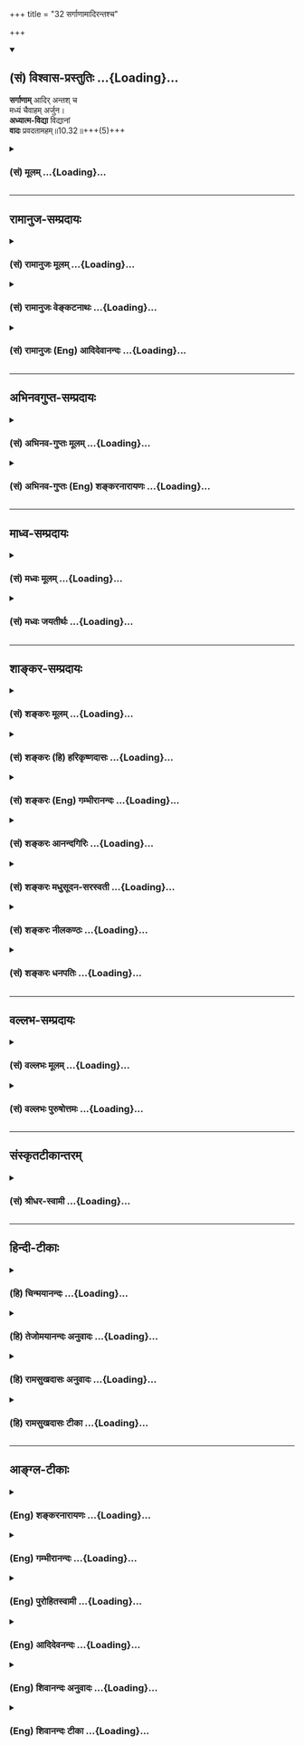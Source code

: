 +++
title = "32 सर्गाणामादिरन्तश्च"

+++
<div class="js_include" newlevelforh1="2" title="(सं) विश्वास-प्रस्तुतिः" unfilled url="/mahAbhAratam/shlokashaH/06-bhIShma-parva/03-bhagavad-gItA-parva/saMskRtam/vishvAsa-prastutiH/10_vibhUti-vistAra-yoga/32_sargANAmAdirantas.md">
<details open><summary><h2>(सं) विश्वास-प्रस्तुतिः ...{Loading}...</h2></summary>

**सर्गाणाम्** आदिर् अन्तश् च  
मध्यं चैवाहम् अर्जुन।  
**अध्यात्म-विद्या** विद्यानां  
**वादः** प्रवदतामहम्॥10.32॥+++(5)+++
</details>
</div>
<div class="js_include collapsed" newlevelforh1="3" title="(सं) मूलम्" unfilled url="/mahAbhAratam/shlokashaH/06-bhIShma-parva/03-bhagavad-gItA-parva/saMskRtam/mUlam/10_vibhUti-vistAra-yoga/32_sargANAmAdirantas.md">
<details><summary><h3>(सं) मूलम् ...{Loading}...</h3></summary>

सर्गाणामादिरन्तश्च मध्यं चैवाहमर्जुन।  
अध्यात्मविद्या विद्यानां वादः प्रवदतामहम्।।10.32।।
</details>
</div>


_________________
## रामानुज-सम्प्रदायः
<div class="js_include collapsed" newlevelforh1="3" title="(सं) रामानुजः मूलम्" unfilled url="/mahAbhAratam/shlokashaH/06-bhIShma-parva/03-bhagavad-gItA-parva/saMskRtam/rAmAnujaH/mUlam/10_vibhUti-vistAra-yoga/32_sargANAmAdirantas.md">
<details><summary><h3>(सं) रामानुजः मूलम् ...{Loading}...</h3></summary>

।।10.32।। सृज्यन्ते इति सर्गाः; तेषाम् **आदिः** कारणम् सर्वदा
सृज्यमानानां सर्वेषां प्राणिनां तत्र तत्र स्रष्टारः अहम् **एव**
इत्यर्थः। तथा **अन्तः** सर्वदा संह्रियमाणानां तत्र तत्र संहर्तारः अपि
अहम् एव। तथा **च मध्यं** पालनं सर्वदा पाल्यमानानां पालयितारश्च **अहम्
एव** इत्यर्थः। श्रेयःसाधनभूतानां **विद्यानां** मध्ये
परमनिःश्रेयससाधनभूता **अध्यात्मविद्या** अहम् अस्मि। जल्पवितण्डादि
कुर्वतां तत्त्वनिर्णयाय प्रवृत्तो **वादः** यः सः **अहम्।**

</details>
</div>
<div class="js_include collapsed" newlevelforh1="3" title="(सं) रामानुजः वेङ्कटनाथः" unfilled url="/mahAbhAratam/shlokashaH/06-bhIShma-parva/03-bhagavad-gItA-parva/saMskRtam/rAmAnujaH/venkaTanAthaH/10_vibhUti-vistAra-yoga/32_sargANAmAdirantas.md">
<details><summary><h3>(सं) रामानुजः वेङ्कटनाथः ...{Loading}...</h3></summary>

  
  
।।10.32।। सर्गशब्देन सृष्टिमात्रविवक्षायांआदिरन्तश्च
इत्यादिनाऽन्वयायोगात्कर्मार्थोऽत्र सर्गशब्द इत्याह -- सृज्यन्त इति सर्गा
इति। आदिमध्यान्तशब्दानामत्रावयवविशेषाद्यर्थता न युक्ता;
अनतिशयितार्थत्वात्। नापि कालविशेषार्थता; कालस्य वक्ष्यमाणत्वेनात्र
पृथग्व्यपदेशप्रयोजनाभावात्। न चोत्पत्त्यादिक्रियामात्रार्थता;उद्भवश्च
भविष्यताम्। \[10।34\] इति वक्ष्यमाणेन पौनरुक्त्यप्रसङ्गात्। न
चेश्वरस्यैव कारणत्वादिकमिहोच्यतेअहमादिश्च मध्यं च \[10।20\] इत्युपक्रमेण
कृतकरत्वात्। न चेदं सामान्यतस्तन्निगमनम्; उपर्युपरि वचनात्।
तस्माल्लोकसिद्धोत्पत्त्यादिहेतुपरत्वमेवोचितं लक्षणया।
तत्राप्युपादानकारणस्यबीजं मां सर्वभूतानाम् \[7।10\] इति वक्ष्यमाणत्वात्
() निमित्तकारणमात्रमिह विवक्षितम्। सर्गाणाम् इत्यविशेषवचनेन
सर्वदेशकालवर्तिसृज्यप्रतियोगिकसर्वनिमित्तकारणवर्गस्य
स्वाधीनत्वमभिप्रेतम्। तदेतदखिलमभिसंहितंसर्वदेत्यादिवाक्यत्रयेण।
अध्यात्मविद्या जीवपरमात्मयाथात्म्यविद्या; सा विषयतः फलतश्च
विद्यान्तरेभ्य उत्कृष्टा। प्रवदताम् इति नान्योन्यविवादमात्रं विवक्षितम्;
तत्र वादाख्यविशेषस्यास्मरणात्अध्यात्मविद्या विद्यानाम् इति
विद्याप्रसङ्गात्तदर्थकथाविषयत्वोपपत्तेः। न चसत्त्वं सत्त्ववताम्
\[10।36\] इतिवद्वादाख्यकथाविशेषवत्त्वमभिप्रेतम्
अन्यापेक्षयाऽतिशयसूचनसम्भवे तत्परित्यागायोगात्। अतःप्रवदताम् इति
कथात्रयसाधारणरूपमिह विवक्षितम् तदाहजल्पवितण्डादि
कुर्वतामिति। तत्त्वनिर्णयाय प्रवृत्त इत्यनेन
स्वल्पफलविजिगीषुकथातोऽतिशयितापवर्गपर्यवसितफलत्वेन
वादस्योत्कर्षप्रदर्शनम्।  
  

</details>
</div>
<div class="js_include collapsed" newlevelforh1="3" title="(सं) रामानुजः (Eng) आदिदेवानन्दः" unfilled url="/mahAbhAratam/shlokashaH/06-bhIShma-parva/03-bhagavad-gItA-parva/saMskRtam/rAmAnujaH/english/AdidevAnandaH/10_vibhUti-vistAra-yoga/32_sargANAmAdirantas.md">
<details><summary><h3>(सं) रामानुजः (Eng) आदिदेवानन्दः ...{Loading}...</h3></summary>

10.32 Those that undergo creation are 'creatures'. Their beginning is the cause. The meaning is that, of the creatures which are being created at all times, I am Myself the creator. Similarly, I am the end, namely the destroyer of everyone of those who are being destroyed at all times.
Similarly I am the middle, namely, the sustentation. The meaning is, I am the sustainer of those who are being sustained at all times. Of those who indulge in Jalpa (argument) and Vitanda (perverse criticism) etc., I am the fair reasoning which determines the truth.

</details>
</div>


_________________
## अभिनवगुप्त-सम्प्रदायः
<div class="js_include collapsed" newlevelforh1="3" title="(सं) अभिनव-गुप्तः मूलम्" unfilled url="/mahAbhAratam/shlokashaH/06-bhIShma-parva/03-bhagavad-gItA-parva/saMskRtam/abhinava-guptaH/mUlam/10_vibhUti-vistAra-yoga/32_sargANAmAdirantas.md">
<details><summary><h3>(सं) अभिनव-गुप्तः मूलम् ...{Loading}...</h3></summary>

।।10.19 -- 10.42।। हन्त ते कथयिष्यामीत्यादि जगत्स्थित इत्यन्तम्। अहमात्मा
(श्लो. 20) इत्यनेन व्यवच्छेदं वारयति। अन्यथा स्थावराणां हिमालय
इत्यादिवाक्येषु हिमालय एव भगवान् नान्य इति व्यवच्छेदेन;
निर्विभागत्वाभावात् ब्रह्मदर्शनं खण्डितम् अभविष्यत्। यतो यस्याखण्डाकारा
व्याप्तिस्तथा चेतसि,न उपारोहति; तां च \[यो\] जिज्ञासति
तस्यायमुपदेशग्रन्थः। तथाहि उपसंहारे ( उपसंहारेण)
भेदाभेदवादं,यद्यद्विभूतिमत्सत्त्वम् (श्लो -- 41) इत्यनेनाभिधाय;
पश्चादभेदमेवोपसंहरति अथवा बहुनैतेन -- विष्टभ्याहमिदं -- एकांशेन जगत्
स्थितः (श्लो -- 42) इति। उक्तं हि -- पादोऽस्य विश्वा भूतानि
त्रिपादस्यामृतं दिवि।। इति -- RV; X; 90; 3प्रजानां सृष्टिहेतुः सर्वमिदं
भगवत्तत्त्वमेव तैस्तेर्विचित्रै रूपैर्भाव्यमानं +++(S
तत्त्वमेतैस्तैर्विचित्रैः रूपैः ; N -- विचित्ररूपै -- )+++ सकलस्य +++(S;N
सकलमस्य)+++ विषयतां यातीति।

</details>
</div>
<div class="js_include collapsed" newlevelforh1="3" title="(सं) अभिनव-गुप्तः (Eng) शङ्करनारायणः" unfilled url="/mahAbhAratam/shlokashaH/06-bhIShma-parva/03-bhagavad-gItA-parva/saMskRtam/abhinava-guptaH/english/shankaranArAyaNaH/10_vibhUti-vistAra-yoga/32_sargANAmAdirantas.md">
<details><summary><h3>(सं) अभिनव-गुप्तः (Eng) शङ्करनारायणः ...{Loading}...</h3></summary>

10.32 See Comment under 10.42

</details>
</div>


_________________
## माध्व-सम्प्रदायः
<div class="js_include collapsed" newlevelforh1="3" title="(सं) मध्वः मूलम्" unfilled url="/mahAbhAratam/shlokashaH/06-bhIShma-parva/03-bhagavad-gItA-parva/saMskRtam/madhvaH/mUlam/10_vibhUti-vistAra-yoga/32_sargANAmAdirantas.md">
<details><summary><h3>(सं) मध्वः मूलम् ...{Loading}...</h3></summary>

।।10.32।। Sri Madhvacharya did not comment on this sloka.,

</details>
</div>
<div class="js_include collapsed" newlevelforh1="3" title="(सं) मध्वः जयतीर्थः" unfilled url="/mahAbhAratam/shlokashaH/06-bhIShma-parva/03-bhagavad-gItA-parva/saMskRtam/madhvaH/jayatIrthaH/10_vibhUti-vistAra-yoga/32_sargANAmAdirantas.md">
<details><summary><h3>(सं) मध्वः जयतीर्थः ...{Loading}...</h3></summary>

।।10.32।। Sri Jayatirtha did not comment on this sloka.  
  

</details>
</div>


_________________
## शाङ्कर-सम्प्रदायः
<div class="js_include collapsed" newlevelforh1="3" title="(सं) शङ्करः मूलम्" unfilled url="/mahAbhAratam/shlokashaH/06-bhIShma-parva/03-bhagavad-gItA-parva/saMskRtam/shankaraH/mUlam/10_vibhUti-vistAra-yoga/32_sargANAmAdirantas.md">
<details><summary><h3>(सं) शङ्करः मूलम् ...{Loading}...</h3></summary>

।।10.32।। --,सर्गाणां सृष्टीनाम् **आदिः अन्तश्च मध्यं चैव अहम्**
उत्पत्तिस्थितिलयाः अहम् **अर्जुन।** भूतानां जीवाधिष्ठितानामेव आदिः
अन्तश्च इत्याद्युक्तम् उपक्रमे; इह तु सर्वस्यैव सर्गमात्रस्य इति विशेषः।
**अध्यात्मविद्या विद्यानां** मोक्षार्थत्वात् प्रधानमस्मि। **वादः**
अर्थनिर्णयहेतुत्वात् **प्रवदतां** प्रधानम्; अतः सः **अहम्** अस्मि।
प्रवक्तृद्वारेण वदनभेदानामेव वादजल्पवितण्डानाम् इह ग्रहणं प्रवदताम्
इति।।

</details>
</div>
<div class="js_include collapsed" newlevelforh1="3" title="(सं) शङ्करः (हि) हरिकृष्णदासः" unfilled url="/mahAbhAratam/shlokashaH/06-bhIShma-parva/03-bhagavad-gItA-parva/saMskRtam/shankaraH/hindI/harikRShNadAsaH/10_vibhUti-vistAra-yoga/32_sargANAmAdirantas.md">
<details><summary><h3>(सं) शङ्करः (हि) हरिकृष्णदासः ...{Loading}...</h3></summary>

।।10.32।। हे अर्जुन सृष्टियोंका आदि; अन्त और मध्य अर्थात् उत्पत्ति;
स्थिति और प्रलय मैं हूँ। आरम्भमें तो भगवान्ने अपनेको केवल चेतनाधिष्ठित
प्राणियोंका ही आदि; मध्य और अन्त बतलाया है; परन्तु यहाँ समस्त
जगत्मात्रका आदि; मध्य और अन्त बतलाते हैं; यह विशेषता है। समस्त
विद्याओंमें जो कि मोक्ष देनेवाली होनेके कारण प्रधान है; वह
अध्यात्मविद्या मैं हूँ। शंकासमाधान करनेके समय बोले जानेवाले वाक्योंमें
जो अर्थनिर्णयका हेतु होनेसे प्रधान है वह वाद नामक वाक्य मैं हूँ। यहाँ
प्रवदताम् इस पदसे वक्ताद्वारा बोले जानेवाले वाद; जल्प और वितण्डा -- इन
तीन प्रकारके वचनभेदोंका ही ग्रहण है ( बोलनेवालोंका नहीं )।

</details>
</div>
<div class="js_include collapsed" newlevelforh1="3" title="(सं) शङ्करः (Eng) गम्भीरानन्दः" unfilled url="/mahAbhAratam/shlokashaH/06-bhIShma-parva/03-bhagavad-gItA-parva/saMskRtam/shankaraH/english/gambhIrAnandaH/10_vibhUti-vistAra-yoga/32_sargANAmAdirantas.md">
<details><summary><h3>(सं) शङ्करः (Eng) गम्भीरानन्दः ...{Loading}...</h3></summary>

10.32 O Arjuna sarganam, of creations; I am the adih, beginning; ca, and
; he antah, end; ca eva, as also; the madhyam, middle-I am the origin,
continuance and dissolution. At the commencement (verse 20) origin, end,
etc. only of things possessed of souls were spoken of, but here the
mention is of all creations in general. This is the difference.
Vidyanam, among knowledges; I am the adhyatma-vidya, knowledge of the
Self, it being the foremost because of its leading to liberation.
Pravadatam, of those who date; aham, I; am vadah, Vada, which is
preeminent since it is a means to determining true purport. Hence I am
that . By the word pravadatam are here meant the different kinds of date
held by dators, viz Vada, Jalpa, and Vitanda. \[Vada: discussion with
open-mindedness, with a veiw to determining true purport; jalpa:
pointless date; Vitanda: wrangling discussion. \[Jalpa is that mode of
date by which both parties establish their own viewpoint through direct
and indirect proofs, and refute the view of the opponent through
circumvention (Chala) and false generalization (Jati) and by pointing
out unfitness (of the opponent) tobe argued with (Nigraha-sthana). But
where one party establishes his viewpoint, and the other refutes it
through circumvention, false generalization and showing the unfitness of
the opponent to be argued with, without establishing his own views, that
is termed Vitanda. Jalpa and Vitanda result only in a trial of streangth
between the opponents, who are both desirous of victory, But the result
of Vada is the ascertainment of truth between the teacher and the
disciple or between others, both unbiased.-Gloss of Sridhara Swami on
this verse.\]-Tr.\]

</details>
</div>
<div class="js_include collapsed" newlevelforh1="3" title="(सं) शङ्करः आनन्दगिरिः" unfilled url="/mahAbhAratam/shlokashaH/06-bhIShma-parva/03-bhagavad-gItA-parva/saMskRtam/shankaraH/AnandagiriH/10_vibhUti-vistAra-yoga/32_sargANAmAdirantas.md">
<details><summary><h3>(सं) शङ्करः आनन्दगिरिः ...{Loading}...</h3></summary>

।।10.32।। अहमादिश्चेत्यादावुक्तमेव पुनरिहोच्यते। तथाच न
पुनरुक्तिरित्याशङ्क्याह -- **भूतानामिति।** सर्गशब्देन सृज्यन्त इति
सर्वाणि कार्याणि गृह्यन्ते -- **अध्यात्मविद्येति।**
आत्मन्यन्तःकरणपरिणतिरविद्यानिवर्तिका गृहीता। प्रवदतां संबन्धी वादो
वीतरागकथा तत्त्वनिर्णयावसाना। यदा प्रवदतामिति लक्षणया कथाभेदोपादानं तदा
निर्धारणे षष्ठीत्याह -- **प्रवक्त्रिति।**

</details>
</div>
<div class="js_include collapsed" newlevelforh1="3" title="(सं) शङ्करः मधुसूदन-सरस्वती" unfilled url="/mahAbhAratam/shlokashaH/06-bhIShma-parva/03-bhagavad-gItA-parva/saMskRtam/shankaraH/madhusUdana-sarasvatI/10_vibhUti-vistAra-yoga/32_sargANAmAdirantas.md">
<details><summary><h3>(सं) शङ्करः मधुसूदन-सरस्वती ...{Loading}...</h3></summary>

।।10.32।। सर्गाणामचेतनसृष्टीनामादिरन्तश्च मध्यं चोत्पत्तिस्थितिलया अहमेव।
हे अर्जुन; भूतानां जीवाविष्टानां चेतनत्वेन प्रसिद्धानामेवादिरन्तश्च
मध्यं चेत्युक्तमुपक्रमे। इह त्वचेतनसर्गाणामिति न पौनरुक्त्यम्। विद्यानां
मध्येऽध्यात्मविद्या मोक्षहेतुरात्मतत्त्वविद्याहम्। प्रवदतां
प्रवदत्संबन्धिनां कथाभेदानां वादजल्पवितण्डात्मकानां मध्ये वादोऽहम्।
भूतानामस्मि चेतनेत्यत्र यथा भूतशब्देन तत्संबन्धिनः परिणामा लक्षितास्तथेह
प्रवदच्छब्देन तत्संबन्धिनः कथाभेदा लक्ष्यन्ते। अतो निर्धारणोपपत्तिः।
यथाश्रुतेतूभयत्रापि संबन्धे षष्ठी। तत्र तत्त्वबुभुत्स्वोर्वीतरागयोः
सब्रह्मचारिणोर्गुरुशिष्ययोर्वा प्रमाणेन तर्केण च साधनदूषणात्मा
सपक्षप्रतिपक्षपरिग्रहस्तत्त्वनिर्णयपर्यन्तो वादः।
तदुक्तंप्रमाणतर्कसाधनोपालम्भः सिद्धान्ताविरुद्धः पञ्चावयवोपपन्नः
पक्षप्रतिपक्षपरिग्रहो वादः इति। वादफलस्य तत्त्वनिर्णयस्य
दुर्दुरूढवादिनिराकरणेन संरक्षणार्थं विजिगीषुकथे जल्पवितण्डे
जयपराजयमात्रपर्यन्ते। तदुक्तंतत्त्वाध्यवसायसंरक्षणार्थं जल्पवितण्डे
बीजप्ररोहसंरक्षणार्थं कण्टकशाखाप्रावरणवत् इति छलजातिनिग्रहस्थानैः
परपक्षो दूष्यत इति जल्पे वितण्डायां च समानम्। तत्र वितण्डायामेकेन
स्वपक्षः स्थाप्यत एव। अन्येन च स दूष्यत एव। जल्पेतूभाभ्यामपि स्वपक्षः
स्थाप्यत उभाभ्यामपि परपक्षो दूष्यत इति विशेषः।
तदुक्तंयथोक्तोपपन्नछलजातिनिग्रहस्थानसाधनोपालम्भो जल्पः;स
प्रतिपक्षस्थापनाहीनो वितण्डा इति; अतो वितण्डाद्वयशरीरत्वाज्जल्पोनाम नैका
कथा किंतु शक्त्यतिशयज्ञानार्थं समयबन्धमात्रेण प्रवर्तत इति खण्डनकाराः।
तत्त्वाध्यवसायपर्यवसायित्वेन तु वादस्य श्रेष्ठत्वमुक्तमेव।

</details>
</div>
<div class="js_include collapsed" newlevelforh1="3" title="(सं) शङ्करः नीलकण्ठः" unfilled url="/mahAbhAratam/shlokashaH/06-bhIShma-parva/03-bhagavad-gItA-parva/saMskRtam/shankaraH/nIlakaNThaH/10_vibhUti-vistAra-yoga/32_sargANAmAdirantas.md">
<details><summary><h3>(सं) शङ्करः नीलकण्ठः ...{Loading}...</h3></summary>

।।10.32।। सर्गाणां भौतिकानां भूतानामादिरन्त इति प्रागेवोक्तत्वात्।
विद्यानां चतुर्दशसंख्यानां मध्ये अध्यात्मविद्या बन्धच्छेदहेतुत्वात्।
प्रवदतां प्रवक्तृद्वारेण वदनभेदा एव वादजल्पवितण्डा इह गृह्यन्ते। तेषां
मध्ये वादस्तत्त्वनिर्णयार्थत्वादहम्।

</details>
</div>
<div class="js_include collapsed" newlevelforh1="3" title="(सं) शङ्करः धनपतिः" unfilled url="/mahAbhAratam/shlokashaH/06-bhIShma-parva/03-bhagavad-gItA-parva/saMskRtam/shankaraH/dhanapatiH/10_vibhUti-vistAra-yoga/32_sargANAmAdirantas.md">
<details><summary><h3>(सं) शङ्करः धनपतिः ...{Loading}...</h3></summary>

।।10.32।। सर्गाणां सृष्टीनामुत्पत्तिस्थिति प्रलयानाम्। अहं एतादृशोऽपि
परमार्थतः शुद्ध एवेति द्योतयन्नाह -- हे अर्जुनेति। एतज्ज्ञानं
शुद्धात्मज्ञानसाधनमिति वा संबोधनाशयः। अहमादिश्च मध्यं च भूतानामन्त एव च
इत्युपक्रमे भूतानां जीवविष्टानामहमाद्यादिरित्युक्तम्। इह तु सर्वस्यैव
सर्गमात्रस्येति न पौनरुक्त्यम्। नन्वहमादिश्च मध्यं चेत्यत्र
सृष्ट्यादिकर्तुत्वं परमैश्वर्यमुक्तं; अत्र तूत्प्तिप्रलयस्थितयो
मद्विभूतित्वेन ध्येया इत्युत्यते इति विशेष इत्यनेन प्रकारेण विशेष
आचार्यैः कुतो नोक्त इतिचेत् अद्यादिशब्दानामुभयत्रैकरुपत्वेन
विशेषाश्रुतत्वात्। उपक्रमे पर्वार्धभूतशब्दानुरोधेन भूतशब्दस्य
जीवाविष्टभूतबोधकत्वेन सृज्यमात्रबोधकसर्गशब्दे च विशेषस्य श्रुतत्वात्
श्रुतहान्यश्रुतकल्पनाभयादिति गृहाण। विद्यानामध्यात्मविद्याहमस्मि
मोक्षार्थत्कदध्यात्मविद्यायाः। प्रवतदामित्यनेन वादजल्पवितण्डानां
ग्रहणम्। वादादिस्वरुपबोधकामि गौतमसूत्राणि। प्रमाणतर्कसाधनोपालम्भः
सिद्धान्ताविरुद्धः पञचावयवोपपन्नः पक्षप्रतिपक्षपरिग्रहो वादः।
यथोक्तोपन्नः छलजातिनिग्रहस्थासाधनोपालम्भो जल्पः। सपक्षस्थापनहीना
वितण्डेति। पक्षप्रतिपक्षौ विप्रतिपत्तिकोटी तयोः परिग्रहो वादः
साधनोद्देश्यकोक्तिप्रत्युक्तिरुपवचनसंदर्भः। ननु तावन्मात्रं
कथान्तरसाधारणमत आह -- प्रमाणेत्यादिना। प्रत्यपादूह इत्यन्वयः। उपालम्भः
दूषणं प्रमाणतर्काभ्यां तद्रूपेण ज्ञाताभ्यां साधनोपालम्भौ यत्र स तथा।
ज्ञानमत्रानाहार्यं विवक्षितं सिद्धान्तेनाविरुद्धः पञ्चावयवैरुपपन्न
इत्येदाद्विशेषणद्वयं निग्रहस्थानविशेषनियमार्थम्। जल्पं लक्षयति -- यथेति।
यथोक्तेषु यदुपपन्नं तेनोपपन्न इत्यर्थः। तथाच प्रमाणतर्कसाधनोपालम्भः
पक्षप्रतिपक्षपरिग्रह इत्यस्य योग्यतया परामर्शः। प्रमाणतर्काभ्यां
तद्रूपेण ज्ञाताब्यां नतु ज्ञानेऽनाहार्यत्वं विवक्षितम्।
आरोपितप्रमाणभावेनापि जल्पस्य निर्वाहात्। छलदिभिः साधनस्य
परकीयानुमानस्योपालम्भो यत्रेत्यर्थः। छलेत्यादिना विजगीषुकथात्वं बोध्यते।
विजिगीषुर्हि छलादिकं करोति। तथा चोभयपक्षस्थापनवती विजगीषुकथा जल्प
इत्यर्थः। वितण्डां लक्षयति -- सेति। स जल्पः स्थापनद्वयवत्त्वं विहाय
जल्पैकदेशः। प्रतिपक्षोद्वितीयः पक्षस्थाच प्रतिपक्षस्थापनहीना विजिगीषुकथा
वितण्डेति। तथाचार्थनिर्णयहेतुत्वाद्वादस्य श्रेष्ठत्वाद्वादोऽहमस्मि।

</details>
</div>


_________________
## वल्लभ-सम्प्रदायः
<div class="js_include collapsed" newlevelforh1="3" title="(सं) वल्लभः मूलम्" unfilled url="/mahAbhAratam/shlokashaH/06-bhIShma-parva/03-bhagavad-gItA-parva/saMskRtam/vallabhaH/mUlam/10_vibhUti-vistAra-yoga/32_sargANAmAdirantas.md">
<details><summary><h3>(सं) वल्लभः मूलम् ...{Loading}...</h3></summary>

।।10.32।। सर्गाणां पुष्टिप्रवाहमर्यादारूपाणां चाहमादिः कारणं;
उत्तमाङ्गकायरूपः पुष्टेः प्रवाहस्यान्तरमनोरूपः मर्यादायाः मध्यं हृदयं
वेदरूपः कारणम्। स्पष्टमन्यत्।

</details>
</div>
<div class="js_include collapsed" newlevelforh1="3" title="(सं) वल्लभः पुरुषोत्तमः" unfilled url="/mahAbhAratam/shlokashaH/06-bhIShma-parva/03-bhagavad-gItA-parva/saMskRtam/vallabhaH/puruShottamaH/10_vibhUti-vistAra-yoga/32_sargANAmAdirantas.md">
<details><summary><h3>(सं) वल्लभः पुरुषोत्तमः ...{Loading}...</h3></summary>

  
  
।।10.32।। सर्गाणामिति। सृज्यन्त इति सर्गा भूतादयश्च। स त्रिविधः
कार्यसर्गः कारणसर्गः लीलात्मकश्च। तत्र कार्यसर्गो लौकिको
बहिस्सृष्टिरूपः; स च जीवनाशरूपत्वात् प्रलयात्मकः। कारणसर्गस्तु
मोक्षात्मकत्वादलौकिकः। तृतीयो भगवल्लीलात्मकः।
तत्राऽप्यवान्तरभेदास्तत्त्वकालजीवादिरूपाः सन्ति तेषां सर्गाणां मध्ये
आदिः कारणरूपोऽहम्। च पुनः। अन्तः रजोगुणात्मकब्रह्मकृतोऽन्तात्मकोऽप्यहम्।
मध्यं लीलात्मसर्गोऽहमेव; च मत्स्वरूपमेवेत्यर्थः। हे अर्जुन
मुक्त्यधिकारजातीय असताममुक्त्यर्थमेव सर्गत्रयं मद्रूपत्वेन
चिन्तयेत्यर्थः। अध्यात्मेति। विद्यानां सर्वासां मध्ये
अध्यात्मविद्याऽहमस्मि। प्रवदतां वादिनां वादः; वितण्डाजल्पपक्षत्रयमध्ये
वादस्तत्त्वस्वरूपनिर्णयात्मकोऽहमस्मि।

</details>
</div>


_________________
## संस्कृतटीकान्तरम्
<div class="js_include collapsed" newlevelforh1="3" title="(सं) श्रीधर-स्वामी" unfilled url="/mahAbhAratam/shlokashaH/06-bhIShma-parva/03-bhagavad-gItA-parva/saMskRtam/shrIdhara-svAmI/10_vibhUti-vistAra-yoga/32_sargANAmAdirantas.md">
<details><summary><h3>(सं) श्रीधर-स्वामी ...{Loading}...</h3></summary>

।।10.32।।**सर्गाणामिति।** सृज्यन्त इति सर्गा आकाशादयस्तेषामादिरन्तश्च
मध्यं चैवाहम्। अहमादिश्च मध्यं चेत्यत्र सृष्ट्यादिकर्तृत्वं
पारमैश्वर्यमुक्तम्। अत्र तूत्पत्तिस्थितिलया मद्विभूतित्वेन ध्येया
इत्युच्यत इति विशेषः। अध्यात्मविद्या आत्मविद्या प्रवदतां वादिनां
संबन्धिन्यो वादजल्पवितण्डाख्यास्तिस्रः कथाः प्रसिद्धास्तासां मध्ये
वादोऽहम्। यत्र द्वाभ्यामपि प्रमाणतस्तर्कतश्च स्वपक्षः स्थाप्यते;
परपक्षश्छलजातिनिग्रहस्थानैर्दूष्यते स जल्पो नाम। यत्र त्वेकः स्वपक्षं
स्थापयत्यन्यस्तु छलजातिनिग्रहस्थानैस्तत्पक्षं दूषयति नतु स्वपक्षं साधयति
सा वितण्डा नाम कथा। तत्र जल्पवितण्डे विजिगीषमाणयोर्वादिनोः
शक्तिपरीक्षामात्रफले; वादस्तु वीतरागयोः शिष्याचार्ययोरन्ययोर्वा
तत्त्वनिर्णयफलश्च। अतोऽसौ श्रेष्ठत्वान्मद्विभूतिरित्यर्थः।

</details>
</div>


_________________
## हिन्दी-टीकाः
<div class="js_include collapsed" newlevelforh1="3" title="(हि) चिन्मयानन्दः" unfilled url="/mahAbhAratam/shlokashaH/06-bhIShma-parva/03-bhagavad-gItA-parva/hindI/chinmayAnandaH/10_vibhUti-vistAra-yoga/32_sargANAmAdirantas.md">
<details><summary><h3>(हि) चिन्मयानन्दः ...{Loading}...</h3></summary>

।।10.32।। मैं सृष्टियों का आदि; अन्त और मध्य भी हूँ अपनी विभूतियों का
वर्णन प्रारम्भ करने के पूर्व भगवान् श्रीकृष्ण का सामान्य कथन ही यहाँ
प्रतिध्वनित होता है। वहाँ उन्होंने यह बताया है कि वे किस प्रकार प्रत्येक
वस्तु और प्राणी की आत्मा हैं जबकि यहाँ वे सम्पूर्ण सृष्टि के अधिष्ठान के
रूप में स्वयं का परिचय करा रहे हैं। कोई भी पदार्थ अपने मूल उपादानस्वरूप
ऋ़ा त्याग करके नहीं रह सकता। स्वर्ण के बिना आभूषण; समुद्र के बिना तरंग
और मिट्टी के बिना घट का अस्तित्व सिद्ध नहीं हो सकता। समस्त नाम और रूपों
में उनके उपादान कारण का होना अपरिहार्य है। उपर्युक्त कथन के द्वारा
भगवान् अपने सर्वभूतात्म भाव की दृष्टि से कहते हैं कि वे सृष्टियों के
आदि; मध्य और अवसान हैं। विश्व की उत्पत्ति; स्थिति और लय ये सब उनमें ही
होते हैं। जिस ज्ञानस्वरूप (चित्स्वरूप) के बिना अन्य वस्तुओं के ज्ञान
कदापि संभव नहीं हो सकते; उस चैतन्यस्वरूप का ज्ञान सब ज्ञानों का राजा
होना उपयुक्त ही है। सूर्यप्रकाश में ही समस्त वस्तुयें प्रकाशित होती हैं।
वस्तुओं पर सूर्यप्रकाश के परावर्तित होने से ही वे दर्शन के योग्य बन जाती
हैं। स्वाभाविक ही; भौतिक वस्तुओं के दर्शन में सूर्य सब नेत्रों का नेत्र
है। उसी प्रकार; सब विद्याओं में अध्यात्मविद्या को राजविद्या या
सर्वविद्याप्रतिष्ठा कहा गया है। मैं विवाद करने वालों में वाद हूँ
श्रीशंकराचार्य के अनुसार; यहाँ प्रयुक्त प्रवदताम् (विवाद करने वालों में)
शब्द से तात्पर्य विवाद के प्रकारों से है; व्यक्तियों से नहीं। जीवन के
सभी क्षेत्रों में विवाद के तीन प्रकार हैं जल्प; वितण्डा और वाद। जल्प
में; एक व्यक्ति प्रमाण और तर्क के द्वारा अपने पक्ष की स्थापना तथा विरोधी
पक्ष का छल आदि प्रकारों से खण्डन करता है। जब कोई एक व्यक्ति अपने पक्ष को
स्थापित करता है; और अन्य व्यक्ति छल आदि से केवल उसका खण्डन ही करता रहता
है; परन्तु अपना कोई पक्ष स्थापित नहीं करता; तब उसे वितण्डा कहते हैं।
गुरु शिष्य के मध्य अथवा अन्यों के मध्य तत्त्वनिर्णय के लिए जो
युक्तियुक्त विवाद होता है उसे वाद कहते हैं। इस प्रकार हम देखते हैं कि
जल्प और वितण्डा में उभय पक्ष का लक्ष्य केवल जयपराजय अथवा शक्ति परीक्षा
मात्र होता है; जब कि वाद का लक्ष्य तथा फल तत्त्व निर्णय है। अत; भगवान्
कहते हैं कि; मैं विवादों के प्रकारों में वाद हूँ। आगे

</details>
</div>
<div class="js_include collapsed" newlevelforh1="3" title="(हि) तेजोमयानन्दः अनुवादः" unfilled url="/mahAbhAratam/shlokashaH/06-bhIShma-parva/03-bhagavad-gItA-parva/hindI/tejomayAnandaH/anuvAdaH/10_vibhUti-vistAra-yoga/32_sargANAmAdirantas.md">
<details><summary><h3>(हि) तेजोमयानन्दः अनुवादः ...{Loading}...</h3></summary>

।।10.32।। हे अर्जुन ! सृष्टियों का आदि, अन्त और मध्य भी मैं ही हूँ, मैं
विद्याओं में अध्यात्मविद्या और विवाद करने वालों में (अर्थात् विवाद के
प्रकारों में) मैं वाद हूँ।।

</details>
</div>
<div class="js_include collapsed" newlevelforh1="3" title="(हि) रामसुखदासः अनुवादः" unfilled url="/mahAbhAratam/shlokashaH/06-bhIShma-parva/03-bhagavad-gItA-parva/hindI/rAmasukhadAsaH/anuvAdaH/10_vibhUti-vistAra-yoga/32_sargANAmAdirantas.md">
<details><summary><h3>(हि) रामसुखदासः अनुवादः ...{Loading}...</h3></summary>

।।10.32।। हे अर्जुन ! सम्पूर्ण सर्गोंके आदि, मध्य तथा अन्तमें मैं ही
हूँ। विद्याओंमें अध्यात्मविद्या और परस्पर शास्त्रार्थ
करनेवालोंका(तत्त्व-निर्णयके लिये किया जानेवाला) वाद मैं हूँ।

</details>
</div>
<div class="js_include collapsed" newlevelforh1="3" title="(हि) रामसुखदासः टीका" unfilled url="/mahAbhAratam/shlokashaH/06-bhIShma-parva/03-bhagavad-gItA-parva/hindI/rAmasukhadAsaH/TIkA/10_vibhUti-vistAra-yoga/32_sargANAmAdirantas.md">
<details><summary><h3>(हि) रामसुखदासः टीका ...{Loading}...</h3></summary>

।।10.32।।***व्याख्या--*'सर्गाणामादिरन्तश्च मध्यं चैवाहम्'--**जितने सर्ग
और महासर्ग होते हैं अर्थात् जितने प्राणियोंकी उत्पत्ति होती है, उनके
आदिमें भी मैं रहता हूँ, उनके मध्यमें भी मैं रहता हूँ और उनके अन्तमें
(उनके लीन होनेपर) भी मैं रहता हूँ। तात्पर्य है कि सब कुछ वासुदेव ही है।
अतः मात्र संसारको, प्राणियोंको देखते ही भगवान्की याद आनी चाहिये।  
  
**'अध्यात्मविद्या विद्यानाम्'--**जिस विद्यासे मनुष्यका कल्याण हो जाता
है, वह अध्यात्मविद्या कहलाती है **(टिप्पणी प₀ 562)**। दूसरी सांसारिक
कितनी ही विद्याएँ पढ़ लेनेपर भी पढ़ना बाकी ही रहता है परन्तु इस
अध्यात्मविद्याके प्राप्त होनेपर पढ़ना अर्थात् जानना बाकी नहीं रहता।
इसलिये भगवान्ने इसको अपनी विभूति बताया है।

</details>
</div>


_________________
## आङ्ग्ल-टीकाः
<div class="js_include collapsed" newlevelforh1="3" title="(Eng) शङ्करनारायणः" unfilled url="/mahAbhAratam/shlokashaH/06-bhIShma-parva/03-bhagavad-gItA-parva/english/shankaranArAyaNaH/10_vibhUti-vistAra-yoga/32_sargANAmAdirantas.md">
<details><summary><h3>(Eng) शङ्करनारायणः ...{Loading}...</h3></summary>

10.32. Of the creations, I am the beginning, the end and also the middle, O Arjuna ! Of the sciences, \[I am\] the science of the Self; of arguers, I am the argument.

</details>
</div>
<div class="js_include collapsed" newlevelforh1="3" title="(Eng) गम्भीरानन्दः" unfilled url="/mahAbhAratam/shlokashaH/06-bhIShma-parva/03-bhagavad-gItA-parva/english/gambhIrAnandaH/10_vibhUti-vistAra-yoga/32_sargANAmAdirantas.md">
<details><summary><h3>(Eng) गम्भीरानन्दः ...{Loading}...</h3></summary>

10.32 O Arjuna, of creations I am the beginning and the end as also the middle, I am the knowledge of the Self among knowledge; of those who date I am vada.

</details>
</div>
<div class="js_include collapsed" newlevelforh1="3" title="(Eng) पुरोहितस्वामी" unfilled url="/mahAbhAratam/shlokashaH/06-bhIShma-parva/03-bhagavad-gItA-parva/english/purohitasvAmI/10_vibhUti-vistAra-yoga/32_sargANAmAdirantas.md">
<details><summary><h3>(Eng) पुरोहितस्वामी ...{Loading}...</h3></summary>

10.32 I am the Beginning, the Middle and the End in creation; among sciences, I am the science of Spirituality; I am the Discussion among disputants.

</details>
</div>
<div class="js_include collapsed" newlevelforh1="3" title="(Eng) आदिदेवनन्दः" unfilled url="/mahAbhAratam/shlokashaH/06-bhIShma-parva/03-bhagavad-gItA-parva/english/AdidevanandaH/10_vibhUti-vistAra-yoga/32_sargANAmAdirantas.md">
<details><summary><h3>(Eng) आदिदेवनन्दः ...{Loading}...</h3></summary>

10.32 Of creatures, I am the beginning and the end, and also the middle,
O Arjuna. Of sciences I am the science of self (of the individual and Universal Self). Of those who argue, I am the fair reasoning.

</details>
</div>
<div class="js_include collapsed" newlevelforh1="3" title="(Eng) शिवानन्दः अनुवादः" unfilled url="/mahAbhAratam/shlokashaH/06-bhIShma-parva/03-bhagavad-gItA-parva/english/shivAnandaH/anuvAdaH/10_vibhUti-vistAra-yoga/32_sargANAmAdirantas.md">
<details><summary><h3>(Eng) शिवानन्दः अनुवादः ...{Loading}...</h3></summary>

10.32 Among creations I am the beginning, the middle and also the end, O Arjuna; among the sciences I am the science of the Self; and I am the logic among controversialists.

</details>
</div>
<div class="js_include collapsed" newlevelforh1="3" title="(Eng) शिवानन्दः टीका" unfilled url="/mahAbhAratam/shlokashaH/06-bhIShma-parva/03-bhagavad-gItA-parva/english/shivAnandaH/TIkA/10_vibhUti-vistAra-yoga/32_sargANAmAdirantas.md">
<details><summary><h3>(Eng) शिवानन्दः टीका ...{Loading}...</h3></summary>

10.32 सर्गाणाम् among creations; आदिः the beginning; अन्तः the end; च
and; मध्यम् the middle; च and; एव also; अहम् I; अर्जुन O Arjuna;
अध्यात्मविद्या the science of the Self; विद्यानाम् among sciences; वादः
logic; प्रवदताम् among controversialists; अहम् I.Commentary I am the metaphysics among all sciences. I am knowledge of the Self among all branches of knowledge. I am the argument of dators. I am the logic of disputants. I am the speech of orators.In verse 20 above the Lord says;
I am the beginning; the middle and the end of the whole movable and immovable creation. Here the whole creation in general is referred to.As the knowledge of the Self leads to the attainment of the final beatitude of life or salvation; it is the chief among all branches of knowledge.Pravadatam By the word controversialists; we should here understand the various kinds of people using various kinds of argumentation in logic such as Vada; Jalpa and Vitanda. Yada is a way of arguing by which one gets at the truth of a certain estion. The aspirants who are free from RagaDvesha and jealousy raise amongst themselves estions and answers and enter into discussions on philosophical problems in order to ascertain and understand the nature of the Truth. They do not argue in order to gain victory over one another. This is Vada. Jalpa is wrangling in which one asserts his own opinion and refutes that of his opponent. Vitanda is idle carping at the arguments of ones opponents. No attempt is made to establish the other side of the estion. In Jalpa and Vitanda one tries to defeat another.
There is desire for victory.

</details>
</div>
